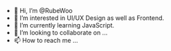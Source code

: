 - 👋 Hi, I’m @RubeWoo
- 👀 I’m interested in UI/UX Design as well as Frontend.
- 🌱 I’m currently learning JavaScript.
- 💞️ I’m looking to collaborate on ...
- 📫 How to reach me ...

<!---
RubeWoo/RubeWoo is a ✨ special ✨ repository because its `README.md` (this file) appears on your GitHub profile.
You can click the Preview link to take a look at your changes.
--->
